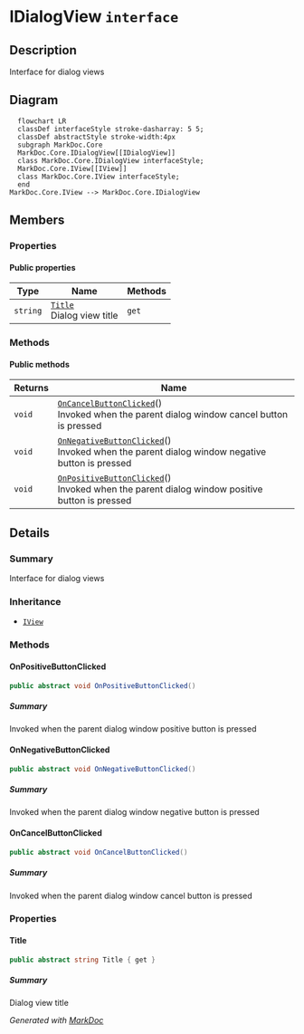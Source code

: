 # IDialogView `interface`

## Description
Interface for dialog views

## Diagram
```mermaid
  flowchart LR
  classDef interfaceStyle stroke-dasharray: 5 5;
  classDef abstractStyle stroke-width:4px
  subgraph MarkDoc.Core
  MarkDoc.Core.IDialogView[[IDialogView]]
  class MarkDoc.Core.IDialogView interfaceStyle;
  MarkDoc.Core.IView[[IView]]
  class MarkDoc.Core.IView interfaceStyle;
  end
MarkDoc.Core.IView --> MarkDoc.Core.IDialogView
```

## Members
### Properties
#### Public  properties
| Type | Name | Methods |
| --- | --- | --- |
| `string` | [`Title`](markdoccore-IDialogView#title)<br>Dialog view title | `get` |

### Methods
#### Public  methods
| Returns | Name |
| --- | --- |
| `void` | [`OnCancelButtonClicked`](markdoccore-IDialogView#oncancelbuttonclicked)()<br>Invoked when the parent dialog window cancel button is pressed |
| `void` | [`OnNegativeButtonClicked`](markdoccore-IDialogView#onnegativebuttonclicked)()<br>Invoked when the parent dialog window negative button is pressed |
| `void` | [`OnPositiveButtonClicked`](markdoccore-IDialogView#onpositivebuttonclicked)()<br>Invoked when the parent dialog window positive button is pressed |

## Details
### Summary
Interface for dialog views

### Inheritance
 - [
`IView`
](./markdoccore-IView)

### Methods
#### OnPositiveButtonClicked
```csharp
public abstract void OnPositiveButtonClicked()
```
##### Summary
Invoked when the parent dialog window positive button is pressed

#### OnNegativeButtonClicked
```csharp
public abstract void OnNegativeButtonClicked()
```
##### Summary
Invoked when the parent dialog window negative button is pressed

#### OnCancelButtonClicked
```csharp
public abstract void OnCancelButtonClicked()
```
##### Summary
Invoked when the parent dialog window cancel button is pressed

### Properties
#### Title
```csharp
public abstract string Title { get }
```
##### Summary
Dialog view title

*Generated with* [*MarkDoc*](https://github.com/hailstorm75/MarkDoc.Core)
